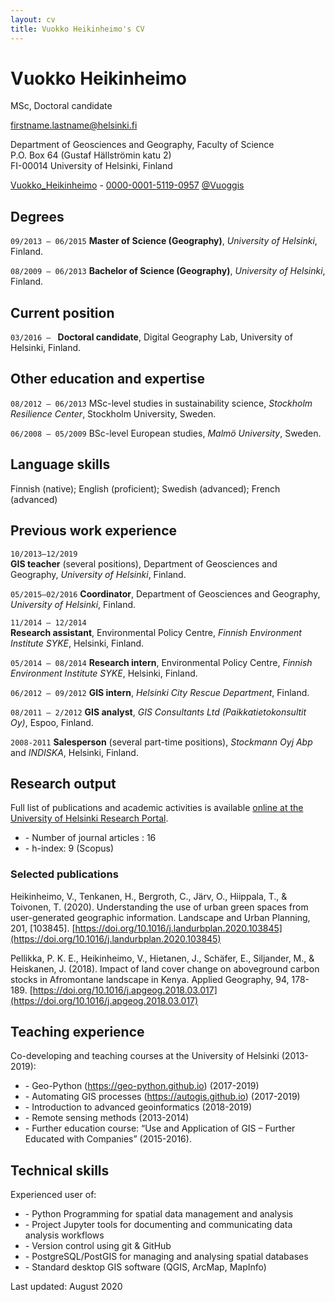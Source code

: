 ```yaml
---
layout: cv
title: Vuokko Heikinheimo's CV
---
```

# Vuokko Heikinheimo
MSc, Doctoral candidate

<a href="firstname.lastname@helsinki.fi">firstname.lastname@helsinki.fi</a>

Department of Geosciences and Geography, Faculty of Science<br/>
P.O. Box 64 (Gustaf Hällströmin katu 2)<br/>
FI-00014 University of Helsinki, Finland<br/>

<div id="webaddress">
  <a href="https://www.researchgate.net/profile/Vuokko_Heikinheimo"><i class="ai ai-researchgate"></i> Vuokko_Heikinheimo</a> - 
  <a href="https://orcid.org/0000-0001-5119-0957"><i class="ai ai-orcid"></i> 0000-0001-5119-0957</a> 
  <a href="https://twitter.com/Vuoggis"><i class="fab fa-twitter"></i> @Vuoggis</a>
</div>

## Degrees

`09/2013 – 06/2015`
**Master of Science (Geography)**, *University of Helsinki*, Finland.

`08/2009 – 06/2013`
**Bachelor of Science (Geography)**, *University of Helsinki*, Finland.

## Current position
`03/2016 – `
**Doctoral candidate**, Digital Geography Lab, University of Helsinki, Finland.

## Other education and expertise

`08/2012 – 06/2013`	
MSc-level studies in sustainability science, *Stockholm Resilience Center*, Stockholm University, Sweden.

`06/2008 – 05/2009`	
BSc-level European studies, *Malmö University*, Sweden.

## Language skills

Finnish (native); English (proficient); Swedish (advanced); French (advanced)

## Previous work experience

`10/2013–12/2019` 	
**GIS teacher** (several positions), Department of Geosciences and Geography, *University of Helsinki*, Finland.

`05/2015–02/2016`	**Coordinator**, Department of Geosciences and Geography, *University of Helsinki*, Finland.

`11/2014 – 12/2014` 	
**Research assistant**, Environmental Policy Centre, *Finnish Environment Institute SYKE*, Helsinki, Finland.

`05/2014 – 08/2014`	
**Research intern**, Environmental Policy Centre, *Finnish Environment Institute SYKE*, Helsinki, Finland.

`06/2012 – 09/2012`	
**GIS intern**, *Helsinki City Rescue Department*, Finland.

`08/2011 – 2/2012`
**GIS analyst**, *GIS Consultants Ltd (Paikkatietokonsultit Oy)*, Espoo, Finland.

`2008-2011`	
**Salesperson** (several part-time positions), *Stockmann Oyj Abp* and *INDISKA*, Helsinki, Finland.

## Research output

Full list of publications and academic activities is available [online at the University of Helsinki Research Portal](https://researchportal.helsinki.fi/en/persons/vuokko-vilhelmiina-heikinheimo/publications/).
- \-  Number of journal articles : 16
- \- h-index: 9 (Scopus)

### Selected publications

Heikinheimo, V., Tenkanen, H., Bergroth, C., Järv, O., Hiippala, T., & Toivonen, T. (2020). 
Understanding the use of urban green spaces from user-generated geographic information. Landscape and Urban Planning, 201, [103845]. [https://doi.org/10.1016/j.landurbplan.2020.103845](https://doi.org/10.1016/j.landurbplan.2020.103845)

Pellikka, P. K. E., Heikinheimo, V., Hietanen, J., Schäfer, E., Siljander, M., & Heiskanen, J. (2018). 
Impact of land cover change on aboveground carbon stocks in Afromontane landscape in Kenya. Applied Geography, 94, 178-189. [https://doi.org/10.1016/j.apgeog.2018.03.017](https://doi.org/10.1016/j.apgeog.2018.03.017)



## Teaching experience

Co-developing and teaching courses at the University of Helsinki (2013-2019):
- \- Geo-Python (https://geo-python.github.io) (2017-2019)
- \- Automating GIS processes (https://autogis.github.io) (2017-2019)
- \- Introduction to advanced geoinformatics (2018-2019)
- \- Remote sensing methods (2013-2014)
- \- Further education course: “Use and Application of GIS – Further Educated with Companies” (2015-2016).

## Technical skills

Experienced user of:
- \- Python Programming for spatial data management and analysis
- \- Project Jupyter tools for documenting and communicating data analysis workflows
- \- Version control using git & GitHub 
- \- PostgreSQL/PostGIS for managing and analysing spatial databases
- \- Standard desktop GIS software (QGIS, ArcMap, MapInfo)

Last updated: August 2020



